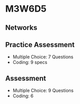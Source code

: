 # M3W6D5

## Networks

## Practice Assessment

- Multiple Choice: 7 Questions
- Coding: 9 specs

## Assessment

- Multiple Choice: 9 Questions
- Coding: 6
